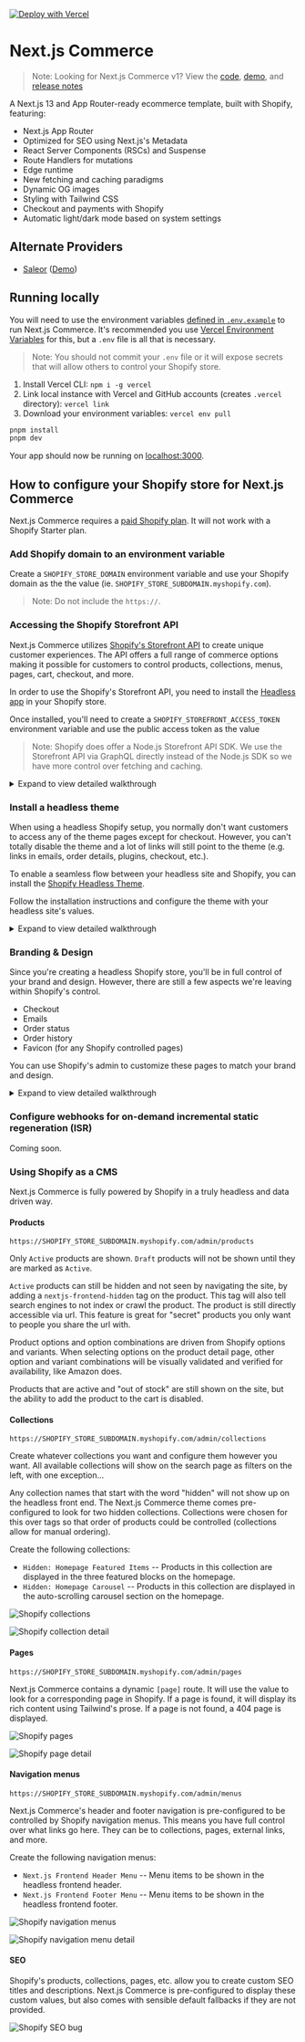 [![Deploy with Vercel](https://vercel.com/button)](https://vercel.com/new/clone?repository-url=https%3A%2F%2Fgithub.com%2Fvercel%2Fcommerce&project-name=commerce&repo-name=commerce&demo-title=Next.js%20Commerce&demo-url=https%3A%2F%2Fdemo.vercel.store&demo-image=https%3A%2F%2Fbigcommerce-demo-asset-ksvtgfvnd.vercel.app%2Fbigcommerce.png&env=SHOPIFY_STOREFRONT_ACCESS_TOKEN,SHOPIFY_STORE_DOMAIN,SITE_NAME,TWITTER_CREATOR,TWITTER_SITE)

# Next.js Commerce

> Note: Looking for Next.js Commerce v1? View the [code](https://github.com/vercel/commerce/tree/v1), [demo](https://commerce-v1.vercel.store), and [release notes](https://github.com/vercel/commerce/releases/tag/v1)

A Next.js 13 and App Router-ready ecommerce template, built with Shopify, featuring:

- Next.js App Router
- Optimized for SEO using Next.js's Metadata
- React Server Components (RSCs) and Suspense
- Route Handlers for mutations
- Edge runtime
- New fetching and caching paradigms
- Dynamic OG images
- Styling with Tailwind CSS
- Checkout and payments with Shopify
- Automatic light/dark mode based on system settings

## Alternate Providers

- [Saleor](https://github.com/saleor/nextjs-commerce) ([Demo](https://saleor-commerce.vercel.app/))

## Running locally

You will need to use the environment variables [defined in `.env.example`](.env.example) to run Next.js Commerce. It's recommended you use [Vercel Environment Variables](https://vercel.com/docs/concepts/projects/environment-variables) for this, but a `.env` file is all that is necessary.

> Note: You should not commit your `.env` file or it will expose secrets that will allow others to control your Shopify store.

1. Install Vercel CLI: `npm i -g vercel`
2. Link local instance with Vercel and GitHub accounts (creates `.vercel` directory): `vercel link`
3. Download your environment variables: `vercel env pull`

```bash
pnpm install
pnpm dev
```

Your app should now be running on [localhost:3000](http://localhost:3000/).

## How to configure your Shopify store for Next.js Commerce

Next.js Commerce requires a [paid Shopify plan](https://www.shopify.com/pricing). It will not work with a Shopify Starter plan.

### Add Shopify domain to an environment variable

Create a `SHOPIFY_STORE_DOMAIN` environment variable and use your Shopify domain as the the value (ie. `SHOPIFY_STORE_SUBDOMAIN.myshopify.com`).

> Note: Do not include the `https://`.

### Accessing the Shopify Storefront API

Next.js Commerce utilizes [Shopify's Storefront API](https://shopify.dev/docs/api/storefront) to create unique customer experiences. The API offers a full range of commerce options making it possible for customers to control products, collections, menus, pages, cart, checkout, and more.

In order to use the Shopify's Storefront API, you need to install the [Headless app](https://apps.shopify.com/headless) in your Shopify store.

Once installed, you'll need to create a `SHOPIFY_STOREFRONT_ACCESS_TOKEN` environment variable and use the public access token as the value

> Note: Shopify does offer a Node.js Storefront API SDK. We use the Storefront API via GraphQL directly instead of the Node.js SDK so we have more control over fetching and caching.

<details>
  <summary>Expand to view detailed walkthrough</summary>

1. Navigate to `https://SHOPIFY_STORE_SUBDOMAIN.myshopify.com/admin/settings/apps`.
1. Click the green `Shopify App Store` button.
   ![Shopify App Store](https://user-images.githubusercontent.com/446260/233220545-cb4c1461-ebc5-424e-a421-bf0d32044027.jpg)
1. Search for `Headless` and click on the `Headless` app.
   ![Headless](https://user-images.githubusercontent.com/446260/233220547-6d93b5ef-16c7-45db-99e7-13ae7e18eb39.jpg)
1. Click the black `Add app` button.
   ![Add app](https://user-images.githubusercontent.com/446260/233220550-a34c8bda-75a8-437a-9673-125f3794ff35.jpg)
1. Click the green `Add sales channel` button.
   ![Add sales channel](https://user-images.githubusercontent.com/446260/233220553-42d94a74-421d-4f8a-99ab-a95936b707a3.jpg)
1. Click the green `Create storefront` button.
   ![Create storefront](https://user-images.githubusercontent.com/446260/233220556-1eee15c4-a45d-446e-9f73-2e7c9f56b29c.jpg)
1. Copy and paste the public access token and assign it to a `SHOPIFY_STOREFRONT_ACCESS_TOKEN` environment variable.
   ![Pubic access token](https://user-images.githubusercontent.com/446260/233220558-5db04ff9-b894-40fe-bfba-0e92f26b8e1f.jpg)
1. If you ever need to reference the public access token again, you can navigate to `https://SHOPIFY_STORE_SUBDOMAIN.myshopify.com/admin/headless_storefronts`.
</details>

### Install a headless theme

When using a headless Shopify setup, you normally don't want customers to access any of the theme pages except for checkout. However, you can't totally disable the theme and a lot of links will still point to the theme (e.g. links in emails, order details, plugins, checkout, etc.).

To enable a seamless flow between your headless site and Shopify, you can install the [Shopify Headless Theme](https://github.com/instantcommerce/shopify-headless-theme).

Follow the installation instructions and configure the theme with your headless site's values.

<details>
  <summary>Expand to view detailed walkthrough</summary>

1. Download [Shopify Headless Theme](https://github.com/instantcommerce/shopify-headless-theme).
   ![Download Shoify Headless Theme](https://user-images.githubusercontent.com/446260/233220560-9f3f5ab0-ffb4-4305-b4ee-2c9d33eea90f.jpg)
1. Navigate to `https://SHOPIFY_STORE_SUBDOMAIN.myshopify.com/admin/themes`.
1. Click `Add theme`, then `Upload zip file`.
   ![Upload zip file](https://user-images.githubusercontent.com/446260/233220561-7a53809e-0d95-45eb-b52f-3a52e3663a9c.jpg)
1. Select the downloaded zip file from above, and click the green `Upload file` button.
   ![Select and upload file](https://user-images.githubusercontent.com/446260/233220563-135fb9f7-2921-4189-8f17-3b1cc15c0ea6.jpg)
1. Click `Customize`.
   ![Customize theme](https://user-images.githubusercontent.com/446260/233220565-24b9c954-c18a-46f1-9db5-3d2a00040e48.jpg)
1. Click `Theme settings` (ie. the paintbrush icon), expand the `STOREFRONT` section, enter your headless store domain, click the gray `Publish` button.
   ![Set headless domain in theme settings](https://user-images.githubusercontent.com/446260/233220566-acaee14d-03f8-400d-a2a2-28e85eb5ecdc.jpg)
1. Confirm the theme change by clicking the green `Save and publish` button.
   ![Confirm save and publish](https://user-images.githubusercontent.com/446260/233220567-504d5bde-cfb9-426d-a264-f9a12d02af13.jpg)
1. The headless theme should now be your current active theme.
![Headless theme is current and active](https://user-images.githubusercontent.com/446260/233220569-63cab2b4-241b-4bf1-9b5b-451daaeceb91.jpg)
</details>

### Branding & Design

Since you're creating a headless Shopify store, you'll be in full control of your brand and design. However, there are still a few aspects we're leaving within Shopify's control.

- Checkout
- Emails
- Order status
- Order history
- Favicon (for any Shopify controlled pages)

You can use Shopify's admin to customize these pages to match your brand and design.

<details>
  <summary>Expand to view detailed walkthrough</summary>

#### Checkout, order status, and order history

1. Navigate to `https://SHOPIFY_STORE_SUBDOMAIN.myshopify.com/admin/settings/checkout`.
1. Click the green `Customize` button.
   ![Customize](https://user-images.githubusercontent.com/446260/233220530-9beda4b4-5008-440a-b923-9d196b722539.jpg)
1. Click `Branding` (ie. the paintbrush icon) and customize your brand. Please note, there are three steps / pages to the checkout flow. Use the dropdown to change pages and adjust branding as needed on each page. Click `Save` when you are done.
   ![Branding](https://user-images.githubusercontent.com/446260/233220534-e884d9fd-1a39-4f4d-9d09-163dde47c2e8.jpg)
1. Navigate to `https://SHOPIFY_STORE_SUBDOMAIN.myshopify.com/admin/settings/branding`.
1. Customize settings to match your brand.
   ![Branding](https://user-images.githubusercontent.com/446260/233220536-452b8802-9a1e-40f0-9a12-52b3dace84a5.jpg)

#### Emails

1. Navigate to `https://SHOPIFY_STORE_SUBDOMAIN.myshopify.com/admin/settings/email_settings`.
1. Customize settings to match your brand.
   ![Branding](https://user-images.githubusercontent.com/446260/233220538-13c83a9e-55f8-41e6-9b34-a39ee0848a8a.jpg)

#### Favicon

1. Navigate to `https://SHOPIFY_STORE_SUBDOMAIN.myshopify.com/admin/themes`.
1. Click the green `Customize` button.
   ![Customize theme](https://user-images.githubusercontent.com/446260/233220539-4869a6cd-f59f-4de6-8091-95ed81d2302d.jpg)
1. Click `Theme settings` (ie. the paintbrush icon), expand the `FAVICON` section, upload favicon, then click the `Save` button.
   ![Favicon](https://user-images.githubusercontent.com/446260/233220542-ac81b674-d86e-4172-ab38-c79d1ad1ff36.jpg)

</details>

### Configure webhooks for on-demand incremental static regeneration (ISR)

Coming soon.

### Using Shopify as a CMS

Next.js Commerce is fully powered by Shopify in a truly headless and data driven way.

#### Products

`https://SHOPIFY_STORE_SUBDOMAIN.myshopify.com/admin/products`

Only `Active` products are shown. `Draft` products will not be shown until they are marked as `Active`.

`Active` products can still be hidden and not seen by navigating the site, by adding a `nextjs-frontend-hidden` tag on the product. This tag will also tell search engines to not index or crawl the product. The product is still directly accessible via url. This feature is great for "secret" products you only want to people you share the url with.

Product options and option combinations are driven from Shopify options and variants. When selecting options on the product detail page, other option and variant combinations will be visually validated and verified for availability, like Amazon does.

Products that are active and "out of stock" are still shown on the site, but the ability to add the product to the cart is disabled.

#### Collections

`https://SHOPIFY_STORE_SUBDOMAIN.myshopify.com/admin/collections`

Create whatever collections you want and configure them however you want. All available collections will show on the search page as filters on the left, with one exception...

Any collection names that start with the word "hidden" will not show up on the headless front end. The Next.js Commerce theme comes pre-configured to look for two hidden collections. Collections were chosen for this over tags so that order of products could be controlled (collections allow for manual ordering).

Create the following collections:

- `Hidden: Homepage Featured Items` -- Products in this collection are displayed in the three featured blocks on the homepage.
- `Hidden: Homepage Carousel` -- Products in this collection are displayed in the auto-scrolling carousel section on the homepage.

![Shopify collections](https://user-images.githubusercontent.com/446260/233220543-81896a2b-7085-4abc-a4f1-ce321e08b953.jpg)

![Shopify collection detail](https://user-images.githubusercontent.com/446260/233220544-ecd4c069-49fc-4a0b-8378-aa5e1b4b5257.jpg)

#### Pages

`https://SHOPIFY_STORE_SUBDOMAIN.myshopify.com/admin/pages`

Next.js Commerce contains a dynamic `[page]` route. It will use the value to look for a corresponding page in Shopify. If a page is found, it will display its rich content using Tailwind's prose. If a page is not found, a 404 page is displayed.

![Shopify pages](https://user-images.githubusercontent.com/446260/233221142-4dc3fa56-5256-4d84-b0a3-331ffb7d79b2.jpg)

![Shopify page detail](https://user-images.githubusercontent.com/446260/233247700-cbeaf917-fb67-49e9-b9b9-5ee8cb188639.jpg)

#### Navigation menus

`https://SHOPIFY_STORE_SUBDOMAIN.myshopify.com/admin/menus`

Next.js Commerce's header and footer navigation is pre-configured to be controlled by Shopify navigation menus. This means you have full control over what links go here. They can be to collections, pages, external links, and more.

Create the following navigation menus:

- `Next.js Frontend Header Menu` -- Menu items to be shown in the headless frontend header.
- `Next.js Frontend Footer Menu` -- Menu items to be shown in the headless frontend footer.

![Shopify navigation menus](https://user-images.githubusercontent.com/446260/233220571-33f9d5a8-1206-4ab4-ad79-83b4ca954331.jpg)

![Shopify navigation menu detail](https://user-images.githubusercontent.com/446260/233220573-5f03a51f-4100-461f-a696-f085856e391b.jpg)

#### SEO

Shopify's products, collections, pages, etc. allow you to create custom SEO titles and descriptions. Next.js Commerce is pre-configured to display these custom values, but also comes with sensible default fallbacks if they are not provided.

![Shopify SEO](https://user-images.githubusercontent.com/446260/233247701-0ff2a560-7949-4e6c-b3a8-8168ed6341f8.jpg)
bug
